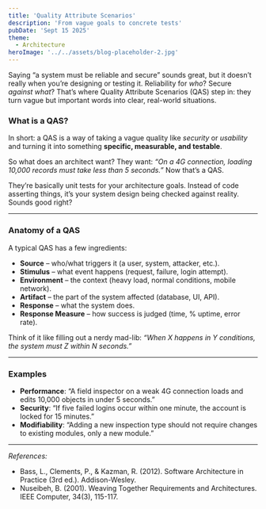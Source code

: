 ```yaml
---
title: 'Quality Attribute Scenarios'
description: 'From vague goals to concrete tests'
pubDate: 'Sept 15 2025'
theme: 
  - Architecture
heroImage: '../../assets/blog-placeholder-2.jpg'
---
```

Saying “a system must be reliable and secure” sounds great, but it doesn’t really when you’re designing or testing it. Reliability for *who*? Secure *against what*?
That’s where Quality Attribute Scenarios (QAS) step in: they turn vague but important words into clear, real-world situations.


### What is a QAS?
In short: a QAS is a way of taking a vague quality like *security* or *usability* and turning it into something **specific, measurable, and testable**.  

So what does an architect want? They want: *“On a 4G connection, loading 10,000 records must take less than 5 seconds.”* Now that’s a QAS.

They’re basically unit tests for your architecture goals. Instead of code asserting things, it’s your system design being checked against reality. Sounds good right?

---

### Anatomy of a QAS
A typical QAS has a few ingredients:
- **Source** – who/what triggers it (a user, system, attacker, etc.).
- **Stimulus** – what event happens (request, failure, login attempt).
- **Environment** – the context (heavy load, normal conditions, mobile network).
- **Artifact** – the part of the system affected (database, UI, API).
- **Response** – what the system does.
- **Response Measure** – how success is judged (time, % uptime, error rate).

Think of it like filling out a nerdy mad-lib: *“When X happens in Y conditions, the system must Z within N seconds.”*

---

### Examples
- **Performance**: “A field inspector on a weak 4G connection loads and edits 10,000 objects in under 5 seconds.”
- **Security**: “If five failed logins occur within one minute, the account is locked for 15 minutes.”
- **Modifiability**: “Adding a new inspection type should not require changes to existing modules, only a new module.”

---
*References:*
- Bass, L., Clements, P., & Kazman, R. (2012). Software Architecture in Practice (3rd ed.). Addison-Wesley.
- Nuseibeh, B. (2001). Weaving Together Requirements and Architectures. IEEE Computer, 34(3), 115-117.